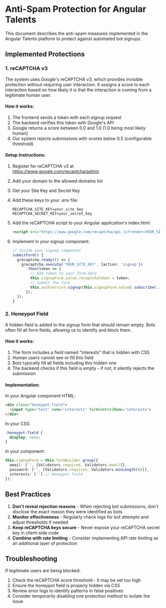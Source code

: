 # Anti-Spam Protection for Angular Talents

This document describes the anti-spam measures implemented in the Angular Talents platform to protect against automated bot signups.

## Implemented Protections

### 1. reCAPTCHA v3

The system uses Google's reCAPTCHA v3, which provides invisible protection without requiring user interaction. It assigns a score to each interaction based on how likely it is that the interaction is coming from a legitimate human user.

#### How it works:

1. The frontend sends a token with each signup request
2. The backend verifies this token with Google's API
3. Google returns a score between 0.0 and 1.0 (1.0 being most likely human)
4. Our system rejects submissions with scores below 0.5 (configurable threshold)

#### Setup Instructions:

1. Register for reCAPTCHA v3 at https://www.google.com/recaptcha/admin
2. Add your domain to the allowed domains list
3. Get your Site Key and Secret Key
4. Add these keys to your .env file:
   ```
   RECAPTCHA_SITE_KEY=your_site_key
   RECAPTCHA_SECRET_KEY=your_secret_key
   ```

5. Add the reCAPTCHA script to your Angular application's index.html:
   ```html
   <script src="https://www.google.com/recaptcha/api.js?render=YOUR_SITE_KEY"></script>
   ```

6. Implement in your signup component:
   ```typescript
   // Inside your signup component
   submitForm() {
     grecaptcha.ready(() => {
       grecaptcha.execute('YOUR_SITE_KEY', {action: 'signup'})
         .then(token => {
           // Add token to your form data
           this.signupForm.value.recaptchaToken = token;
           // Submit the form
           this.authService.signup(this.signupForm.value).subscribe(...);
         });
     });
   }
   ```

### 2. Honeypot Field

A hidden field is added to the signup form that should remain empty. Bots often fill all form fields, allowing us to identify and block them.

#### How it works:

1. The form includes a field named "interests" that is hidden with CSS
2. Human users cannot see or fill this field
3. Bots typically fill all fields including this hidden one
4. The backend checks if this field is empty - if not, it silently rejects the submission

#### Implementation:

In your Angular component HTML:
```html
<div class="honeypot-field">
  <input type="text" name="interests" formControlName="interests">
</div>
```

In your CSS:
```css
.honeypot-field {
  display: none;
}
```

In your component:
```typescript
this.signupForm = this.formBuilder.group({
  email: ['', [Validators.required, Validators.email]],
  password: ['', [Validators.required, Validators.minLength(8)]],
  interests: [''] // Honeypot field
});
```

## Best Practices

1. **Don't reveal rejection reasons** - When rejecting bot submissions, don't disclose the exact reason they were identified as bots
2. **Monitor effectiveness** - Regularly check logs for bot attempts and adjust thresholds if needed
3. **Keep reCAPTCHA keys secure** - Never expose your reCAPTCHA secret key in client-side code
4. **Combine with rate limiting** - Consider implementing API rate limiting as an additional layer of protection

## Troubleshooting

If legitimate users are being blocked:

1. Check the reCAPTCHA score threshold - it may be set too high
2. Ensure the honeypot field is properly hidden via CSS
3. Review error logs to identify patterns in false positives
4. Consider temporarily disabling one protection method to isolate the issue
